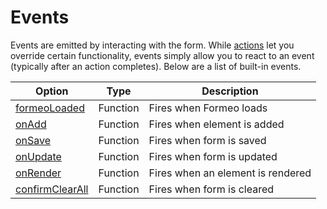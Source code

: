 # Events

Events are emitted by interacting with the form. While [actions](../actions/) let you override certain functionality, events simply allow you to react to an event (typically after an action completes).
Below are a list of built-in events.

| Option               | Type     | Description                       |
| -------------------- | -------- | --------------------------------- |
| [formeoLoaded](#)    | Function | Fires when Formeo loads           |
| [onAdd](#)           | Function | Fires when element is added       |
| [onSave](#)          | Function | Fires when form is saved          |
| [onUpdate](#)        | Function | Fires when form is updated        |
| [onRender](#)        | Function | Fires when an element is rendered |
| [confirmClearAll](#) | Function | Fires when form is cleared        |
